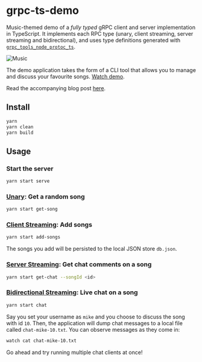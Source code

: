 # grpc-ts-demo

Music-themed demo of a _fully typed_ gRPC client and server implementation in TypeScript. It implements each RPC type (unary, client streaming, server streaming and bidirectional), and uses type definitions generated with [`grpc_tools_node_protoc_ts`](https://github.com/agreatfool/grpc_tools_node_protoc_ts).

![Music](https://thumbs.gfycat.com/BeneficialImaginativeCurlew-size_restricted.gif)

The demo application takes the form of a CLI tool that allows you to manage and discuss your favourite songs. [Watch demo]().

Read the accompanying blog post [here]().

## Install

```sh
yarn
yarn clean
yarn build
```

## Usage

### Start the server

```sh
yarn start serve
```

### [Unary](https://grpc.io/docs/guides/concepts/#unary-rpc): Get a random song

```sh
yarn start get-song
```

### [Client Streaming](https://grpc.io/docs/guides/concepts/#client-streaming-rpc): Add songs

```sh
yarn start add-songs
```

The songs you add will be persisted to the local JSON store `db.json`.

### [Server Streaming](https://grpc.io/docs/guides/concepts/#server-streaming-rpc): Get chat comments on a song

```sh
yarn start get-chat --songId <id>
```

### [Bidirectional Streaming](https://grpc.io/docs/guides/concepts/#bidirectional-streaming-rpc): Live chat on a song

```sh
yarn start chat
```

Say you set your username as `mike` and you choose to discuss the song with id `10`. Then, the application will dump chat messages to a local file called `chat-mike-10.txt`. You can observe messages as they come in:

```sh
watch cat chat-mike-10.txt
```

Go ahead and try running multiple chat clients at once!
